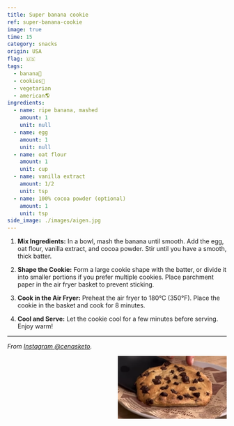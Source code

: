 ```yaml
---
title: Super banana cookie
ref: super-banana-cookie
image: true
time: 15
category: snacks
origin: USA
flag: 🇺🇸
tags:
  - banana🍌
  - cookies🍪
  - vegetarian
  - american🌎
ingredients:
  - name: ripe banana, mashed
    amount: 1
    unit: null
  - name: egg
    amount: 1
    unit: null
  - name: oat flour
    amount: 1
    unit: cup
  - name: vanilla extract
    amount: 1/2
    unit: tsp
  - name: 100% cocoa powder (optional)
    amount: 1
    unit: tsp
side_image: ./images/aigen.jpg
---
```


1. **Mix Ingredients:** In a bowl, mash the banana until smooth. Add the egg, oat flour, vanilla extract, and cocoa powder. Stir until you have a smooth, thick batter.

2. **Shape the Cookie:** Form a large cookie shape with the batter, or divide it into smaller portions if you prefer multiple cookies. Place parchment paper in the air fryer basket to prevent sticking.

3. **Cook in the Air Fryer:** Preheat the air fryer to 180°C (350°F). Place the cookie in the basket and cook for 8 minutes.

4. **Cool and Serve:** Let the cookie cool for a few minutes before serving. Enjoy warm!

---

_From [Instagram @cenasketo](https://www.instagram.com/reel/DA9ZrKsOhGO/?utm_source=ig_web_copy_link&igsh=MzRlODBiNWFlZA==)._

<img src="images/super_banana_cookie.png" style="width:250px; float:right;"/>